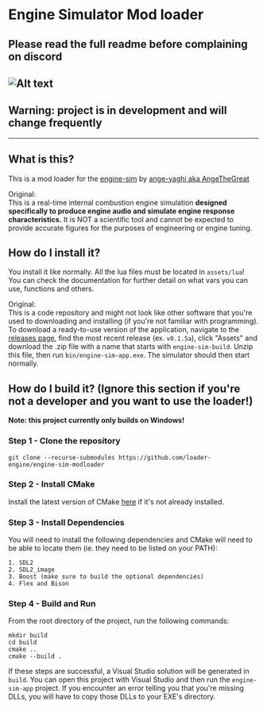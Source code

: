 # Engine Simulator Mod loader
## Please read the full readme before complaining on discord
![Alt text](docs/public/screenshot_v01.png?raw=true)
---
## **Warning: project is in development and will change frequently**
---

## What is this?

This is a mod loader for the [engine-sim](https://github.com/ange-yaghi/engine-sim) by [ange-yaghi aka AngeTheGreat](https://github.com/ange-yaghi)

Original:  
This is a real-time internal combustion engine simulation **designed specifically to produce engine audio and simulate engine response characteristics.** It is NOT a scientific tool and cannot be expected to provide accurate figures for the purposes of engineering or engine tuning.

## How do I install it?

You install it like normally. All the lua files must be located in `assets/lua`! You can check the documentation for further detail on what vars you can use, functions and others.

Original:  
This is a code repository and might not look like other software that you're used to downloading and installing (if you're not familiar with programming). To download a ready-to-use version of the application, navigate to the [releases page](https://github.com/ange-yaghi/engine-sim/releases), find the most recent release (ex. `v0.1.5a`), click "Assets" and download the .zip file with a name that starts with `engine-sim-build`. Unzip this file, then run `bin/engine-sim-app.exe`. The simulator should then start normally.

## How do I build it? (Ignore this section if you're not a developer and you want to use the loader!)
**Note: this project currently only builds on Windows!**

### Step 1 - Clone the repository
```git clone --recurse-submodules https://github.com/loader-engine/engine-sim-modloader```

### Step 2 - Install CMake
Install the latest version of CMake [here](https://cmake.org/) if it's not already installed.

### Step 3 - Install Dependencies
You will need to install the following dependencies and CMake will need to be able to locate them (ie. they need to be listed on your PATH):

    1. SDL2
    2. SDL2_image
    3. Boost (make sure to build the optional dependencies)
    4. Flex and Bison

### Step 4 - Build and Run
From the root directory of the project, run the following commands:

```
mkdir build
cd build
cmake ..
cmake --build .
```

If these steps are successful, a Visual Studio solution will be generated in ```build```. You can open this project with Visual Studio and then run the ```engine-sim-app``` project. If you encounter an error telling you that you're missing DLLs, you will have to copy those DLLs to your EXE's directory.
